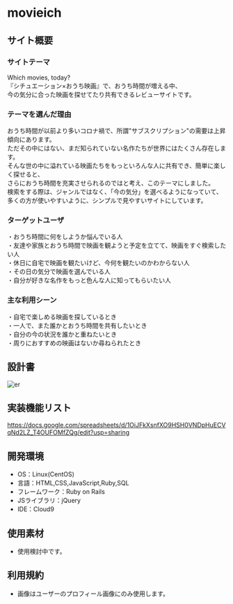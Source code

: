 # movieich

## サイト概要
### サイトテーマ
Which movies, today?<br>
『シチュエーション×おうち映画』で、おうち時間が増える中、<br>今の気分に合った映画を探せてたり共有できるレビューサイトです。

### テーマを選んだ理由
おうち時間が以前より多いコロナ禍で、所謂"サブスクリプション"の需要は上昇傾向にあります。<br>
ただその中にはない、まだ知られていない名作たちが世界にはたくさん存在します。<br>そんな世の中に溢れている映画たちをもっといろんな人に共有でき、簡単に楽しく探せると、<br>
さらにおうち時間を充実させられるのではと考え、このテーマにしました。<br>検索をする際は、ジャンルではなく、「今の気分」を選べるようになっていて、<br>
多くの方が使いやすいように、シンプルで見やすいサイトにしています。


### ターゲットユーザ
・おうち時間に何をしようか悩んでいる人<br>
・友達や家族とおうち時間で映画を観ようと予定を立てて、映画をすぐ検索したい人<br>
・休日に自宅で映画を観たいけど、今何を観たいのかわからない人<br>
・その日の気分で映画を選んでいる人<br>
・自分が好きな名作をもっと色んな人に知ってもらいたい人

### 主な利用シーン
・自宅で楽しめる映画を探しているとき<br>
・一人で、また誰かとおうち時間を共有したいとき<br>
・自分の今の状況を誰かと重ねたいとき<br>
・周りにおすすめの映画はないか尋ねられたとき<br>

## 設計書
![er](/images/er.jpg)

## 実装機能リスト
https://docs.google.com/spreadsheets/d/1OiJFkXsnfXO9HSH0VNDpHuECVqNd2LZ_T4OUFOMfZQg/edit?usp=sharing

## 開発環境
- OS：Linux(CentOS)
- 言語：HTML,CSS,JavaScript,Ruby,SQL
- フレームワーク：Ruby on Rails
- JSライブラリ：jQuery
- IDE：Cloud9

## 使用素材
- 使用検討中です。

## 利用規約
- 画像はユーザーのプロフィール画像にのみ使用します。

